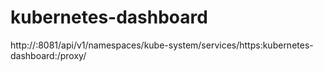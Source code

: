 # kubernetes-dashboard

http://<master-ip>:8081/api/v1/namespaces/kube-system/services/https:kubernetes-dashboard:/proxy/
